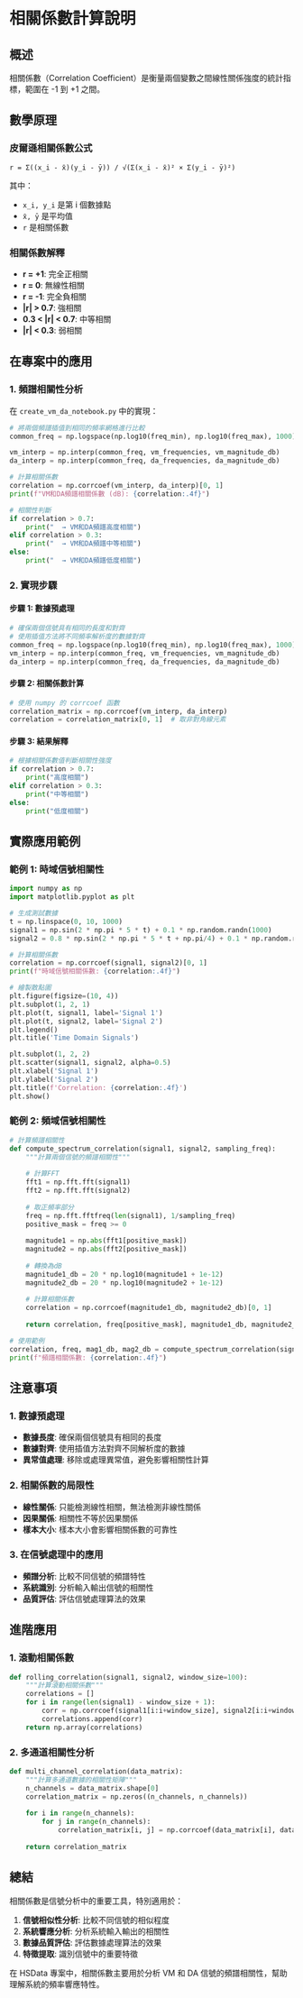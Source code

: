 # 相關係數計算說明

## 概述
相關係數（Correlation Coefficient）是衡量兩個變數之間線性關係強度的統計指標，範圍在 -1 到 +1 之間。

## 數學原理

### 皮爾遜相關係數公式
```
r = Σ((x_i - x̄)(y_i - ȳ)) / √(Σ(x_i - x̄)² × Σ(y_i - ȳ)²)
```

其中：
- `x_i, y_i` 是第 i 個數據點
- `x̄, ȳ` 是平均值
- `r` 是相關係數

### 相關係數解釋
- **r = +1**: 完全正相關
- **r = 0**: 無線性相關
- **r = -1**: 完全負相關
- **|r| > 0.7**: 強相關
- **0.3 < |r| < 0.7**: 中等相關
- **|r| < 0.3**: 弱相關

## 在專案中的應用

### 1. 頻譜相關性分析
在 `create_vm_da_notebook.py` 中的實現：

```python
# 將兩個頻譜插值到相同的頻率網格進行比較
common_freq = np.logspace(np.log10(freq_min), np.log10(freq_max), 1000)

vm_interp = np.interp(common_freq, vm_frequencies, vm_magnitude_db)
da_interp = np.interp(common_freq, da_frequencies, da_magnitude_db)

# 計算相關係數
correlation = np.corrcoef(vm_interp, da_interp)[0, 1]
print(f"VM和DA頻譜相關係數 (dB): {correlation:.4f}")

# 相關性判斷
if correlation > 0.7:
    print("  → VM和DA頻譜高度相關")
elif correlation > 0.3:
    print("  → VM和DA頻譜中等相關")
else:
    print("  → VM和DA頻譜低度相關")
```

### 2. 實現步驟

#### 步驟 1: 數據預處理
```python
# 確保兩個信號具有相同的長度和對齊
# 使用插值方法將不同頻率解析度的數據對齊
common_freq = np.logspace(np.log10(freq_min), np.log10(freq_max), 1000)
vm_interp = np.interp(common_freq, vm_frequencies, vm_magnitude_db)
da_interp = np.interp(common_freq, da_frequencies, da_magnitude_db)
```

#### 步驟 2: 相關係數計算
```python
# 使用 numpy 的 corrcoef 函數
correlation_matrix = np.corrcoef(vm_interp, da_interp)
correlation = correlation_matrix[0, 1]  # 取非對角線元素
```

#### 步驟 3: 結果解釋
```python
# 根據相關係數值判斷相關性強度
if correlation > 0.7:
    print("高度相關")
elif correlation > 0.3:
    print("中等相關")
else:
    print("低度相關")
```

## 實際應用範例

### 範例 1: 時域信號相關性
```python
import numpy as np
import matplotlib.pyplot as plt

# 生成測試數據
t = np.linspace(0, 10, 1000)
signal1 = np.sin(2 * np.pi * 5 * t) + 0.1 * np.random.randn(1000)
signal2 = 0.8 * np.sin(2 * np.pi * 5 * t + np.pi/4) + 0.1 * np.random.randn(1000)

# 計算相關係數
correlation = np.corrcoef(signal1, signal2)[0, 1]
print(f"時域信號相關係數: {correlation:.4f}")

# 繪製散點圖
plt.figure(figsize=(10, 4))
plt.subplot(1, 2, 1)
plt.plot(t, signal1, label='Signal 1')
plt.plot(t, signal2, label='Signal 2')
plt.legend()
plt.title('Time Domain Signals')

plt.subplot(1, 2, 2)
plt.scatter(signal1, signal2, alpha=0.5)
plt.xlabel('Signal 1')
plt.ylabel('Signal 2')
plt.title(f'Correlation: {correlation:.4f}')
plt.show()
```

### 範例 2: 頻域信號相關性
```python
# 計算頻譜相關性
def compute_spectrum_correlation(signal1, signal2, sampling_freq):
    """計算兩個信號的頻譜相關性"""
    
    # 計算FFT
    fft1 = np.fft.fft(signal1)
    fft2 = np.fft.fft(signal2)
    
    # 取正頻率部分
    freq = np.fft.fftfreq(len(signal1), 1/sampling_freq)
    positive_mask = freq >= 0
    
    magnitude1 = np.abs(fft1[positive_mask])
    magnitude2 = np.abs(fft2[positive_mask])
    
    # 轉換為dB
    magnitude1_db = 20 * np.log10(magnitude1 + 1e-12)
    magnitude2_db = 20 * np.log10(magnitude2 + 1e-12)
    
    # 計算相關係數
    correlation = np.corrcoef(magnitude1_db, magnitude2_db)[0, 1]
    
    return correlation, freq[positive_mask], magnitude1_db, magnitude2_db

# 使用範例
correlation, freq, mag1_db, mag2_db = compute_spectrum_correlation(signal1, signal2, 1000)
print(f"頻譜相關係數: {correlation:.4f}")
```

## 注意事項

### 1. 數據預處理
- **數據長度**: 確保兩個信號具有相同的長度
- **數據對齊**: 使用插值方法對齊不同解析度的數據
- **異常值處理**: 移除或處理異常值，避免影響相關性計算

### 2. 相關係數的局限性
- **線性關係**: 只能檢測線性相關，無法檢測非線性關係
- **因果關係**: 相關性不等於因果關係
- **樣本大小**: 樣本大小會影響相關係數的可靠性

### 3. 在信號處理中的應用
- **頻譜分析**: 比較不同信號的頻譜特性
- **系統識別**: 分析輸入輸出信號的相關性
- **品質評估**: 評估信號處理算法的效果

## 進階應用

### 1. 滾動相關係數
```python
def rolling_correlation(signal1, signal2, window_size=100):
    """計算滾動相關係數"""
    correlations = []
    for i in range(len(signal1) - window_size + 1):
        corr = np.corrcoef(signal1[i:i+window_size], signal2[i:i+window_size])[0, 1]
        correlations.append(corr)
    return np.array(correlations)
```

### 2. 多通道相關性分析
```python
def multi_channel_correlation(data_matrix):
    """計算多通道數據的相關性矩陣"""
    n_channels = data_matrix.shape[0]
    correlation_matrix = np.zeros((n_channels, n_channels))
    
    for i in range(n_channels):
        for j in range(n_channels):
            correlation_matrix[i, j] = np.corrcoef(data_matrix[i], data_matrix[j])[0, 1]
    
    return correlation_matrix
```

## 總結

相關係數是信號分析中的重要工具，特別適用於：
1. **信號相似性分析**: 比較不同信號的相似程度
2. **系統響應分析**: 分析系統輸入輸出的相關性
3. **數據品質評估**: 評估數據處理算法的效果
4. **特徵提取**: 識別信號中的重要特徵

在 HSData 專案中，相關係數主要用於分析 VM 和 DA 信號的頻譜相關性，幫助理解系統的頻率響應特性。 